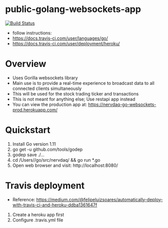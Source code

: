 # public-golang-websockets-app
[![Build Status](https://travis-ci.com/ncmd/nervdaq-golang-websockets-app.svg?token=yDgzEp78NY59NKQDq1hd&branch=master)](https://travis-ci.com/ncmd/nervdaq-golang-websockets-app)
- follow instructions: 
- https://docs.travis-ci.com/user/languages/go/
- https://docs.travis-ci.com/user/deployment/heroku/

# Overview
- Uses Gorilla websockets library
- Main use is to provide a real-time experience to broadcast data to all connected clients simultaneously
- This will be used for the stock trading ticker and transactions
- This is not meant for anything else; Use restapi app instead
- You can view the production app at: https://nervdaq-go-websockets-prod.herokuapp.com/

# Quickstart
1. Install Go version 1.11
2. go get -u github.com/tools/godep
3. godep save ./...
2. cd /Users/<username>/go/src/nervdaq/ && go run *.go
3. Open web browser and visit: http://localhost:8080/

# Travis deployment
- Reference: https://medium.com/@felipeluizsoares/automatically-deploy-with-travis-ci-and-heroku-ddba1361647f
1. Create a heroku app first
2. Configure .travis.yml file

